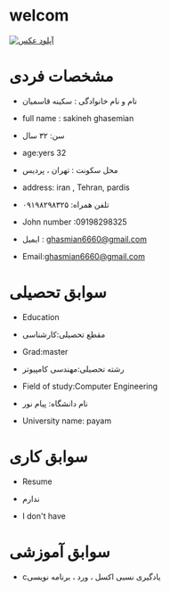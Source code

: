 # welcom


<a href="https://8pic.ir/" target="_blank" title="آپلود عکس"><img src="https://8pic.ir/uploads/۲۰۲۰۱۰۰۸-۱۳۴۴۵۸_f4f2b.jpg" border="0" alt="آپلود عکس"></a>
# مشخصات فردی 

 - نام و نام خانوادگی : سکینه قاسمیان 

 - full name : sakineh ghasemian 
 
 -  سن: ۳۲ سال
  
 - age:yers 32
 
 - محل سکونت : تهران ، پردیس
 
 - address: iran , Tehran, pardis 
     
 -  تلفن همراه: ۰۹۱۹۸۲۹۸۳۲۵ 
   
 -  John number :09198298325
   
 - ایمیل : ghasmian6660@gmail.com 
   
 - Email:ghasmian6660@gmail.com 
 
# سوابق تحصیلی

- Education

- مقطع تحصیلی:کارشناسی

- Grad:master

- رشته تحصیلی:مهندسی کامپیوتر

- Field of study:Computer Engineering

- نام دانشگاه: پیام نور

- University name: payam

# سوابق کاری

- Resume

- ندارم
 
 - I don't have
 
 # سوابق آموزشی
 
 - cیادگیری نسبی اکسل ، ورد ، برنامه نویسی 

     


     
 
